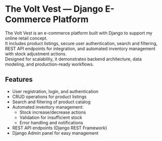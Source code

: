 # The Volt Vest — Django E-Commerce Platform

The Volt Vest is an e-commerce platform built with Django to support my online retail concept.  
It includes product listings, secure user authentication, search and filtering, REST API endpoints for integration, and automated inventory management with stock adjustment actions.  
Designed for scalability, it demonstrates backend architecture, data modeling, and production-ready workflows.

## Features
- User registration, login, and authentication
- CRUD operations for product listings
- Search and filtering of product catalog
- Automated inventory management:
  - Stock increase/decrease actions
  - Validation for insufficient stock
  - Error handling and notifications
- REST API endpoints (Django REST Framework)
- Django Admin panel for easy management
